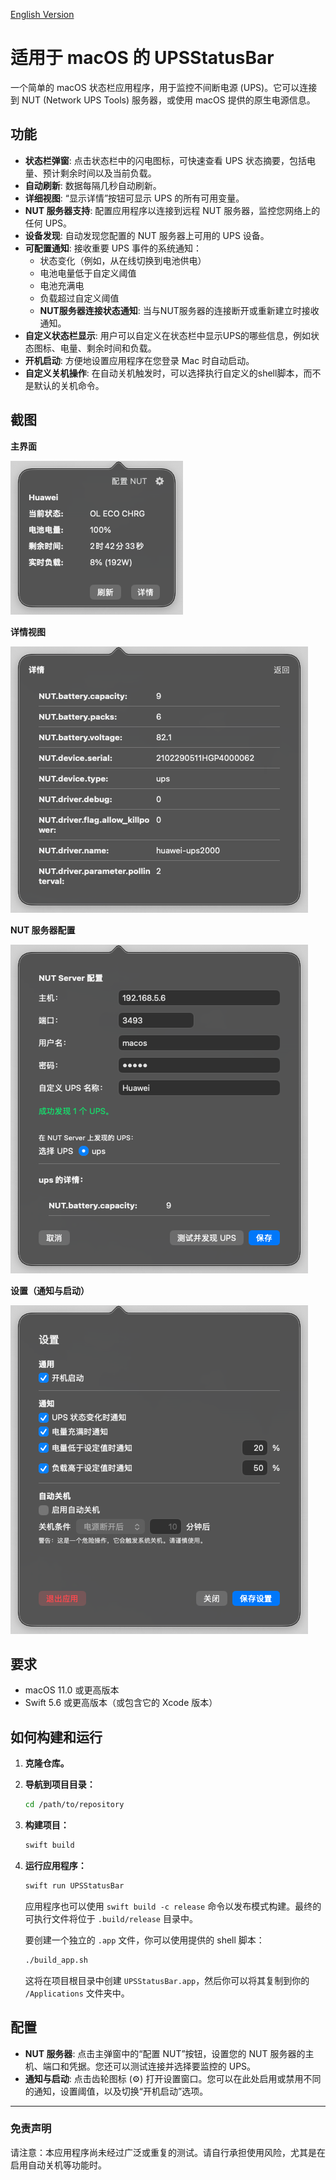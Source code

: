 [English Version](README.en.md)

# 适用于 macOS 的 UPSStatusBar

一个简单的 macOS 状态栏应用程序，用于监控不间断电源 (UPS)。它可以连接到 NUT (Network UPS Tools) 服务器，或使用 macOS 提供的原生电源信息。

## 功能

- **状态栏弹窗**: 点击状态栏中的闪电图标，可快速查看 UPS 状态摘要，包括电量、预计剩余时间以及当前负载。
- **自动刷新**: 数据每隔几秒自动刷新。
- **详细视图**: “显示详情”按钮可显示 UPS 的所有可用变量。
- **NUT 服务器支持**: 配置应用程序以连接到远程 NUT 服务器，监控您网络上的任何 UPS。
- **设备发现**: 自动发现您配置的 NUT 服务器上可用的 UPS 设备。
- **可配置通知**: 接收重要 UPS 事件的系统通知：
    - 状态变化（例如，从在线切换到电池供电）
    - 电池电量低于自定义阈值
    - 电池充满电
    - 负载超过自定义阈值
    - **NUT服务器连接状态通知**: 当与NUT服务器的连接断开或重新建立时接收通知。
- **自定义状态栏显示**: 用户可以自定义在状态栏中显示UPS的哪些信息，例如状态图标、电量、剩余时间和负载。
- **开机启动**: 方便地设置应用程序在您登录 Mac 时自动启动。
- **自定义关机操作**: 在自动关机触发时，可以选择执行自定义的shell脚本，而不是默认的关机命令。

## 截图

**主界面**

![主界面](images/main.png)

**详情视图**

![详情视图](images/detail.png)

**NUT 服务器配置**

![NUT 服务器配置](images/nut.png)

**设置（通知与启动）**

![设置](images/settings.png)

## 要求

- macOS 11.0 或更高版本
- Swift 5.6 或更高版本（或包含它的 Xcode 版本）

## 如何构建和运行

1.  **克隆仓库。**
2.  **导航到项目目录：**
    ```bash
    cd /path/to/repository
    ```
3.  **构建项目：**
    ```bash
    swift build
    ```
4.  **运行应用程序：**
    ```bash
    swift run UPSStatusBar
    ```
    应用程序也可以使用 `swift build -c release` 命令以发布模式构建。最终的可执行文件将位于 `.build/release` 目录中。

    要创建一个独立的 `.app` 文件，你可以使用提供的 shell 脚本：
    ```bash
    ./build_app.sh
    ```
    这将在项目根目录中创建 `UPSStatusBar.app`，然后你可以将其复制到你的 `/Applications` 文件夹中。

## 配置

- **NUT 服务器**: 点击主弹窗中的“配置 NUT”按钮，设置您的 NUT 服务器的主机、端口和凭据。您还可以测试连接并选择要监控的 UPS。
- **通知与启动**: 点击齿轮图标 (⚙️) 打开设置窗口。您可以在此处启用或禁用不同的通知，设置阈值，以及切换“开机启动”选项。

---

### 免责声明

请注意：本应用程序尚未经过广泛或重复的测试。请自行承担使用风险，尤其是在启用自动关机等功能时。
